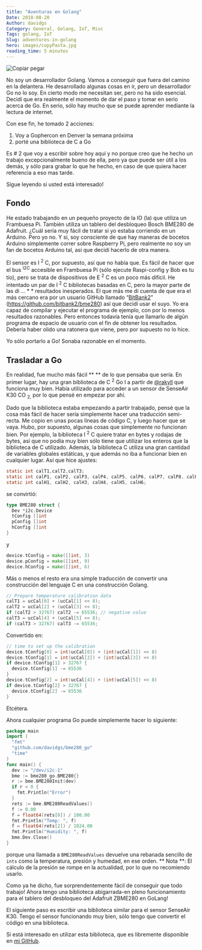 ```yaml
---
title: "Aventuras en Golang"
Date: 2018-08-20
Author: davidgs
Category: General, Golang, IoT, Misc
Tags: golang, IoT
Slug: adventures-in-golang
hero: images/copyPasta.jpg
reading_time: 5 minutes
---
```


![Copiar pegar](/posts/category/programming/images/copyPasta.jpg)

No soy un desarrollador Golang. Vamos a conseguir que fuera del camino en la delantera. He desarrollado algunas cosas en ir, pero un desarrollador Go no lo soy. En cierto modo me necesitan ser, pero no ha sido esencial. Decidí que era realmente el momento de dar el paso y tomar en serio acerca de Go. En serio, sólo hay mucho que se puede aprender mediante la lectura de internet.

Con ese fin, he tomado 2 acciones:

1. Voy a Gophercon en Denver la semana próxima
2. porté una biblioteca de C a Go

Es # 2 que voy a escribir sobre hoy aquí y no porque creo que he hecho un trabajo excepcionalmente bueno de ella, pero ya que puede ser útil a los demás, y sólo para grabar lo que he hecho, en caso de que quiera hacer referencia a eso mas tarde.

Sigue leyendo si usted está interesado!

## Fondo

He estado trabajando en un pequeño proyecto de la IO (la) que utiliza un Frambuesa Pi. También utiliza un tablero del desbloqueo Bosch BME280 de Adafruit. ¿Cuál sería muy fácil de tratar si yo estaba corriendo en un Arduino. Pero yo no. Y sí, soy consciente de que hay maneras de bocetos Arduino simplemente correr sobre Raspberry Pi, pero realmente no soy un fan de bocetos Arduino tal, así que decidí hacerlo de otra manera.

El sensor es I <sup>2</sup> C, por supuesto, así que no había que. Es fácil de hacer que el bus <sup>I2C</sup> accesible en Frambuesa Pi (sólo ejecute Raspi-config y Bob es tu tío), pero se trata de dispositivos de E <sup>2</sup> C es un poco más difícil. He intentado un par de I <sup>2</sup> C bibliotecas basadas en C, pero la mayor parte de las di ... * * resultados inesperados. El que más me di cuenta de que era el más cercano era por un usuario GitHub llamado “[BitBank2](https://github.com/bitbank2)” (https://github.com/bitbank2/bme280) así que decidí usar el suyo. Yo era capaz de compilar y ejecutar el programa de ejemplo, con por lo menos resultados razonables. Pero entonces todavía tenía que llamarlo de algún programa de espacio de usuario con el fin de obtener los resultados. Debería haber olido una ratonera que viene, pero por supuesto no lo hice.

Yo sólo portarlo a Go! Sonaba razonable en el momento.

## Trasladar a Go

En realidad, fue mucho más fácil ** ** de lo que pensaba que sería. En primer lugar, hay una gran biblioteca de C <sup>2</sup> Go I a partir de [@rakyll](https://twitter.com/rakyll) que funciona muy bien. Había utilizado para acceder a un sensor de SenseAir K30 CO <sub>2,</sub> por lo que pensé en empezar por ahí.

Dado que la biblioteca estaba empezando a partir trabajado, pensé que la cosa más fácil de hacer sería simplemente hacer una traducción semi-recta. Me copio en unas pocas líneas de código C, y luego hacer que se vaya. Hubo, por supuesto, algunas cosas que simplemente no funcionan bien. Por ejemplo, la biblioteca I <sup>2</sup> C quiere tratar en bytes y rodajas de bytes, así que no podía muy bien sólo tiene que utilizar los enteros que la biblioteca de C utilizado. Además, la biblioteca C utiliza una gran cantidad de variables globales estáticas, y que además no iba a funcionar bien en cualquier lugar. Así que hice ajustes:

```c
static int calT1,calT2,calT3;
static int calP1, calP2, calP3, calP4, calP5, calP6, calP7, calP8, calP9;
static int calH1, calH2, calH3, calH4, calH5, calH6;
```

se convirtió:

```go
type BME280 struct {
  Dev *i2c.Device
  tConfig []int
  pConfig []int
  hConfig []int
}
```

y

```go
device.tConfig = make([]int, 3)
device.pConfig = make([]int, 9)
device.hConfig = make([]int, 6)
```

Más o menos el resto era una simple traducción de convertir una construcción del lenguaje C en una construcción Golang.

```c
// Prepare temperature calibration data
calT1 = ucCal[0] + (ucCal[1] << 8);
calT2 = ucCal[2] + (ucCal[3] << 8);
if (calT2 > 32767) calT2 -= 65536; // negative value
calT3 = ucCal[4] + (ucCal[5] << 8);
if (calT3 > 32767) calT3 -= 65536;
```

Convertido en:

```go
// time to set up the calibration
device.tConfig[0] = int(ucCal[0]) + (int(ucCal[1]) << 8)
device.tConfig[1] = int(ucCal[2]) + (int(ucCal[3]) << 8)
if device.tConfig[1] > 32767 {
  device.tConfig[1] -= 65536
}
device.tConfig[2] = int(ucCal[4]) + (int(ucCal[5]) << 8)
if device.tConfig[2] > 32767 {
  device.tConfig[2] -= 65536
}
```

Etcétera.

Ahora cualquier programa Go puede simplemente hacer lo siguiente:

```go
package main
import (
  "fmt"
  "github.com/davidgs/bme280_go"
  "time"
)
func main() {
  dev := "/dev/i2c-1"
  bme := bme280_go.BME280{}
  r := bme.BME280Init(dev)
  if r < 0 {
    fmt.Println("Error")
  }
  rets := bme.BME280ReadValues()
  f := 0.00
  f = float64(rets[0]) / 100.00
  fmt.Println("Temp: ", f)
  f = float64(rets[2]) / 1024.00
  fmt.Println("Humidity: ", f)
  bme.Dev.Close()
}
```

porque una llamada a `BME280ReadValues` devuelve una rebanada sencillo de` ints` como la temperatura, presión y humedad, en ese orden. ** Nota **: El cálculo de la presión se rompe en la actualidad, por lo que no recomiendo usarlo.

Como ya he dicho, fue sorprendentemente fácil de conseguir que todo trabajo! Ahora tengo una biblioteca abigarrada-en pleno funcionamiento para el tablero del desbloqueo del Adafruit ZBME280 en GoLang!

El siguiente paso es escribir una biblioteca similar para el sensor SenseAir K30. Tengo el sensor funcionando muy bien, sólo tengo que convertir el código en una biblioteca.

Si está interesado en utilizar esta biblioteca, que es libremente disponible en [mi GitHub](https://github.com/davidgs).
